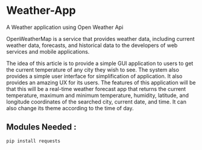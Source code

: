 # Weather-App
A Weather application using Open Weather Api

OpenWeatherMap is a service that provides weather data, including current weather data, forecasts, and historical data to the developers of web services and mobile applications.

The idea of this article is to provide a simple GUI application to users to get the current temperature of any city they wish to see. The system also provides a simple user interface for simplification of application. It also provides an amazing UX for its users. The features of this application will be that this will be a real-time weather forecast app that returns the current temperature, maximum and minimum temperature, humidity, latitude, and longitude coordinates of the searched city, current date, and time. It can also change its theme according to the time of day.

## Modules Needed :
```
pip install requests
```

